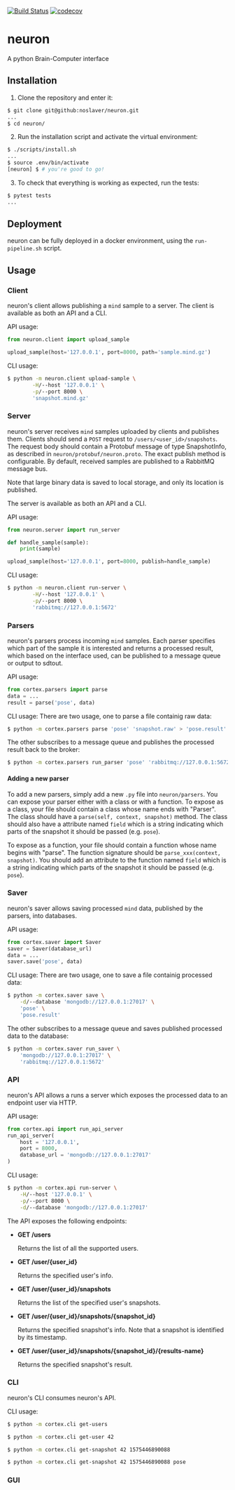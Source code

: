[![Build Status](https://travis-ci.org/noslaver/neuron.svg?branch=master)](https://travis-ci.org/noslaver/neuron)
[![codecov](https://codecov.io/gh/noslaver/neuron/branch/master/graph/badge.svg)](https://codecov.io/gh/noslaver/neuron)

# neuron
A python Brain-Computer interface

## Installation

1. Clone the repository and enter it:

```sh
$ git clone git@github:noslaver/neuron.git
...
$ cd neuron/
```

2. Run the installation script and activate the virtual environment:

```sh
$ ./scripts/install.sh
...
$ source .env/bin/activate
[neuron] $ # you're good to go!
```

3. To check that everything is working as expected, run the tests:

```sh
$ pytest tests
...
```

## Deployment
neuron can be fully deployed in a docker environment, using the `run-pipeline.sh` script.

## Usage

### Client

neuron's client allows publishing a `mind` sample to a server.
The client is available as both an API and a CLI.

API usage:
```python
from neuron.client import upload_sample

upload_sample(host='127.0.0.1', port=8000, path='sample.mind.gz')
```

CLI usage:
```bash
$ python -m neuron.client upload-sample \
        -H/--host '127.0.0.1' \
        -p/--port 8000 \
        'snapshot.mind.gz'
```

### Server

neuron's server receives `mind` samples uploaded by clients and publishes them.
Clients should send a `POST` request to `/users/<user_id>/snapshots`. The request body should contain a Protobuf message of type SnapshotInfo, as described in `neuron/protobuf/neuron.proto`.
The exact publish method is configurable. By default, received samples are published to a RabbitMQ message bus.

Note that large binary data is saved to local storage, and only its location is published.

The server is available as both an API and a CLI.

API usage:
```python
from neuron.server import run_server

def handle_sample(sample):
    print(sample)

upload_sample(host='127.0.0.1', port=8000, publish=handle_sample)
```

CLI usage:
```bash
$ python -m neuron.client run-server \
        -H/--host '127.0.0.1' \
        -p/--port 8000 \
        'rabbitmq://127.0.0.1:5672'
```

### Parsers

neuron's parsers process incoming `mind` samples. Each parser specifies which part of the sample it is interested and returns a processed result, which based on the interface used, can be published to a message queue or output to sdtout.

API usage:
```python
from cortex.parsers import parse
data = ...
result = parse('pose', data)
```

CLI usage:
There are two usage, one to parse a file containig raw data:
```bash
$ python -m cortex.parsers parse 'pose' 'snapshot.raw' > 'pose.result'
```

The other subscribes to a message queue and publishes the processed result back to the broker:
```bash
$ python -m cortex.parsers run_parser 'pose' 'rabbitmq://127.0.0.1:5672'
```

#### Adding a new parser

To add a new parsers, simply add a new `.py` file into `neuron/parsers`. You can expose your parser either with a class or with a function.
To expose as a class, your file should contain a class whose name ends with "Parser". The class should have a `parse(self, context, snapshot)` method.
The class should also have a attribute named `field` which is a string indicating which parts of the snapshot it should be passed (e.g. `pose`).

To expose as a function, your file should contain a function whose name begins with "parse".
The function signature should be `parse_xxx(context, snapshot)`.
You should add an attribute to the function named `field` which is a string indicating which parts of the snapshot it should be passed (e.g. `pose`).

### Saver

neuron's saver allows saving processed `mind` data, published by the parsers, into databases.

API usage:
```python
from cortex.saver import Saver
saver = Saver(database_url)
data = ...
saver.save('pose', data)
```

CLI usage:
There are two usage, one to save a file containig processed data:
```bash
$ python -m cortex.saver save \
    -d/--database 'mongodb://127.0.0.1:27017' \
    'pose' \
    'pose.result'
```

The other subscribes to a message queue and saves published processed data to the database:
```bash
$ python -m cortex.saver run_saver \
    'mongodb://127.0.0.1:27017' \
    'rabbitmq://127.0.0.1:5672'
```

### API

neuron's API allows a runs a server which exposes the processed data to an endpoint user via HTTP.

API usage:
```python
from cortex.api import run_api_server
run_api_server(
    host = '127.0.0.1',
    port = 8000,
    database_url = 'mongodb://127.0.0.1:27017' 
)
```

CLI usage:
```bash
$ python -m cortex.api run-server \
    -H/--host '127.0.0.1' \
    -p/--port 8000 \
    -d/--database 'mongodb://127.0.0.1:27017'
```

The API exposes the following endpoints:
* **GET /users**

    Returns the list of all the supported users.

* **GET /user/{user_id}**

    Returns the specified user's info.

* **GET /user/{user_id}/snapshots**

    Returns the list of the specified user's snapshots.

* **GET /user/{user_id}/snapshots/{snapshot_id}**

    Returns the specified snapshot's info.
    Note that a snapshot is identified by its timestamp.

* **GET /user/{user_id}/snapshots/{snapshot_id}/{results-name}**

    Returns the specified snapshot's result.

### CLI

neuron's CLI consumes neuron's API.

CLI usage:
```bash
$ python -m cortex.cli get-users

$ python -m cortex.cli get-user 42

$ python -m cortex.cli get-snapshot 42 1575446890088

$ python -m cortex.cli get-snapshot 42 1575446890088 pose
```

### GUI
